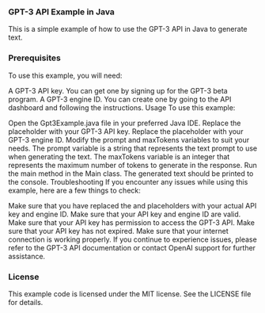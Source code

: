 ### GPT-3 API Example in Java
This is a simple example of how to use the GPT-3 API in Java to generate text.

### Prerequisites
To use this example, you will need:

A GPT-3 API key. You can get one by signing up for the GPT-3 beta program.
A GPT-3 engine ID. You can create one by going to the API dashboard and following the instructions.
Usage
To use this example:

Open the Gpt3Example.java file in your preferred Java IDE.
Replace the <your-api-key> placeholder with your GPT-3 API key.
Replace the <your-engine-id> placeholder with your GPT-3 engine ID.
Modify the prompt and maxTokens variables to suit your needs.
The prompt variable is a string that represents the text prompt to use when generating the text.
The maxTokens variable is an integer that represents the maximum number of tokens to generate in the response.
Run the main method in the Main class.
The generated text should be printed to the console.
Troubleshooting
If you encounter any issues while using this example, here are a few things to check:

Make sure that you have replaced the <your-api-key> and <your-engine-id> placeholders with your actual API key and engine ID.
Make sure that your API key and engine ID are valid.
Make sure that your API key has permission to access the GPT-3 API.
Make sure that your API key has not expired.
Make sure that your internet connection is working properly.
If you continue to experience issues, please refer to the GPT-3 API documentation or contact OpenAI support for further assistance.

### License
This example code is licensed under the MIT license. See the LICENSE file for details.
